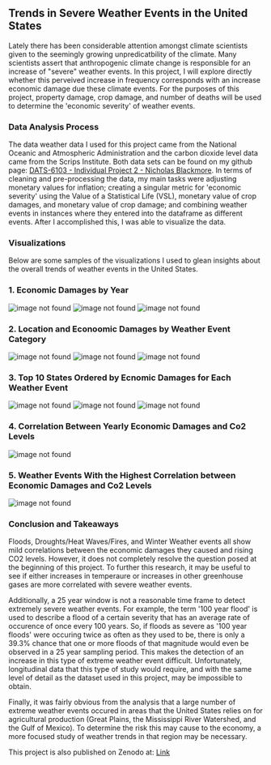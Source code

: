 ## Trends in Severe Weather Events in the United States

Lately there has been considerable attention amongst climate scientists given to the seemingly growing unpredicatbility of the climate. Many scientists assert that anthropogenic  climate change is responsible for an increase of "severe" weather events. In this project, I will explore directly whether this perveived increase in frequency corresponds with an increase economic damage due these climate events. For the purposes of this project, property damage, crop damage, and number of deaths will be used to determine the 'economic severity' of weather events.

### Data Analysis Process

The data weather data I used for this project came from the National Oceanic and Atmospheric Administration and the carbon dioxide level data came from the Scrips Institute. Both data sets can be found on my github page: [DATS-6103 - Individual Project 2 - Nicholas Blackmore](https://github.com/nickblackmore/DATS-6103---Individual-Project-2--Nicholas-Blackmore). In terms of cleaning and pre-processing the data, my main tasks were adjusting monetary values for inflation; creating a singular metric for 'economic severity' using the Value of a Statistical Life (VSL), monetary value of crop damages, and monetary value of crop damage; and combining weather events in instances where they entered into the dataframe as different events. After I accomplished this, I was able to visualize the data. 

### Visualizations
Below are some samples of the visualizations I used to glean insights about the overall trends of weather events in the United States.

### 1. Economic Damages by Year
<img src="Economic Damages of All Events by Year.png" alt="image not found" class="inline"/>
<img src="Economic Damages of Drought, Heat, and Fires by Year.png" alt="image not found" class="inline"/>
<img src="Economic Damages of Tropical Storms and Hurricanes by Year.png" alt="image not found" class="inline"/>

### 2. Location and Econoomic Damages by Weather Event Category
<img src="Location and Economic Damages of Weather Events.png" alt="image not found" class="inline"/>
<img src="Location and Economic Damage of Tornados.png" alt="image not found" class="inline"/>
<img src="Location and Economic Damages of Floods.png" alt="image not found" class="inline"/>

### 3. Top 10 States Ordered by Ecnomic Damages for Each Weather Event
<img src="10 states with most total damages.png" alt="image not found" class="inline"/>
<img src="10 States with most econ damages from fires.png" alt="image not found" class="inline"/>
<img src="10 states with the most economic damages from hurricanes.png" alt="image not found" class="inline"/>

### 4. Correlation Between Yearly Economic Damages and Co2 Levels
<img src="C02 vs Economic Damages with trendline.png" alt="image not found" class="inline"/>

### 5. Weather Events With the Highest Correlation between Economic Damages and Co2 Levels
<img src="Correlations between economic damages and Co2 levels for each weather event.png" alt="image not found" class="inline"/>


### Conclusion and Takeaways

Floods, Droughts/Heat Waves/Fires, and Winter Weather events all show mild correlations between the economic damages they caused and rising CO2 levels. However, it does not completely resolve the question posed at the beginning of this project. To further this research, it may be useful to see if either increases in temperaure or increases in other greenhouse gases are more correlated with severe weather events. 

Additionally, a 25 year window is not a reasonable time frame to detect extremely severe weather events. For example, the term '100 year flood' is used to describe a flood of a certain severity that has an average rate of occurence of once every 100 years. So, if floods as severe as '100 year floods' were occuring twice as often as they used to be, there is only a 39.3% chance that one or more floods of that magnitude would even be observed in a 25 year sampling period. This makes the detection of an increase in this type of extreme weather event difficult. Unfortunately, longitudinal data that this type of study would require, and with the same level of detail as the dataset used in this project, may be impossible to obtain. 

Finally, it was fairly obvious from the analysis that a large number of extreme weather events occured in areas that the United States relies on for agricultural production (Great Plains, the Mississippi River Watershed, and the Gulf of Mexico). To determine the risk this may cause to the economy, a more focused study of weather trends in that region may be necessary.  


This project is also published on Zenodo at: [Link](url)

